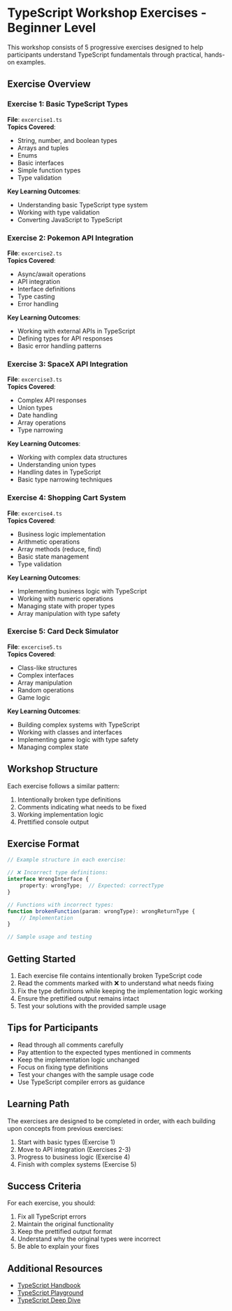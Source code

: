 # TypeScript Workshop Exercises - Beginner Level

This workshop consists of 5 progressive exercises designed to help participants understand TypeScript fundamentals through practical, hands-on examples.

## Exercise Overview

### Exercise 1: Basic TypeScript Types
**File**: `excercise1.ts`  
**Topics Covered**:
- String, number, and boolean types
- Arrays and tuples
- Enums
- Basic interfaces
- Simple function types
- Type validation

**Key Learning Outcomes**:
- Understanding basic TypeScript type system
- Working with type validation
- Converting JavaScript to TypeScript

### Exercise 2: Pokemon API Integration
**File**: `excercise2.ts`  
**Topics Covered**:
- Async/await operations
- API integration
- Interface definitions
- Type casting
- Error handling

**Key Learning Outcomes**:
- Working with external APIs in TypeScript
- Defining types for API responses
- Basic error handling patterns

### Exercise 3: SpaceX API Integration
**File**: `excercise3.ts`  
**Topics Covered**:
- Complex API responses
- Union types
- Date handling
- Array operations
- Type narrowing

**Key Learning Outcomes**:
- Working with complex data structures
- Understanding union types
- Handling dates in TypeScript
- Basic type narrowing techniques

### Exercise 4: Shopping Cart System
**File**: `excercise4.ts`  
**Topics Covered**:
- Business logic implementation
- Arithmetic operations
- Array methods (reduce, find)
- Basic state management
- Type validation

**Key Learning Outcomes**:
- Implementing business logic with TypeScript
- Working with numeric operations
- Managing state with proper types
- Array manipulation with type safety

### Exercise 5: Card Deck Simulator
**File**: `excercise5.ts`  
**Topics Covered**:
- Class-like structures
- Complex interfaces
- Array manipulation
- Random operations
- Game logic

**Key Learning Outcomes**:
- Building complex systems with TypeScript
- Working with classes and interfaces
- Implementing game logic with type safety
- Managing complex state

## Workshop Structure

Each exercise follows a similar pattern:
1. Intentionally broken type definitions
2. Comments indicating what needs to be fixed
3. Working implementation logic
4. Prettified console output

## Exercise Format

```typescript
// Example structure in each exercise:

// ❌ Incorrect type definitions:
interface WrongInterface {
    property: wrongType;  // Expected: correctType
}

// Functions with incorrect types:
function brokenFunction(param: wrongType): wrongReturnType {
    // Implementation
}

// Sample usage and testing
```

## Getting Started

1. Each exercise file contains intentionally broken TypeScript code
2. Read the comments marked with ❌ to understand what needs fixing
3. Fix the type definitions while keeping the implementation logic working
4. Ensure the prettified output remains intact
5. Test your solutions with the provided sample usage

## Tips for Participants

- Read through all comments carefully
- Pay attention to the expected types mentioned in comments
- Keep the implementation logic unchanged
- Focus on fixing type definitions
- Test your changes with the sample usage code
- Use TypeScript compiler errors as guidance

## Learning Path

The exercises are designed to be completed in order, with each building upon concepts from previous exercises:

1. Start with basic types (Exercise 1)
2. Move to API integration (Exercises 2-3)
3. Progress to business logic (Exercise 4)
4. Finish with complex systems (Exercise 5)

## Success Criteria

For each exercise, you should:
1. Fix all TypeScript errors
2. Maintain the original functionality
3. Keep the prettified output format
4. Understand why the original types were incorrect
5. Be able to explain your fixes

## Additional Resources

- [TypeScript Handbook](https://www.typescriptlang.org/docs/handbook/intro.html)
- [TypeScript Playground](https://www.typescriptlang.org/play)
- [TypeScript Deep Dive](https://basarat.gitbook.io/typescript/) 